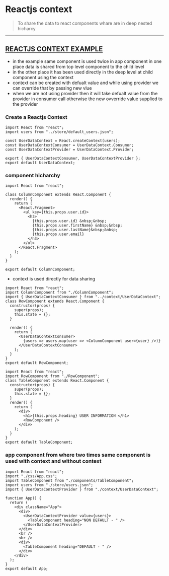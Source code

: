 # Reactjs context 
> To share the data to react components whare are in deep nested hicharcy 

---

## [REACTJS CONTEXT EXAMPLE ](https://github.com/adarshkumarsingh83/reactjs/tree/master/APPLICATIONS/reactjs-context)

* in the example same component is used twice in app component in one place data is shared from top level component to the child level 
* in the other place it has been used directly in the deep level at child component using the context 
* context can be created with defualt value and while using provider we can override that by passing new vlue 
* when we are not using provider then it will take defualt value from the provider in consumer call otherwise the new ovverride value supplied to the provider

### Create a Reactjs Context 
```
import React from "react";
import users from "../store/default_users.json";

const UserDataContext = React.createContext(users);
const UserDataContextConsumer = UserDataContext.Consumer;
const UserDataContextProvider = UserDataContext.Provider;

export { UserDataContextConsumer, UserDataContextProvider };
export default UserDataContext;
```

### component hicharchy 
```
import React from "react";

class ColumnComponent extends React.Component {
  render() {
    return (
      <React.Fragment>
        <ul key={this.props.user.id}>
          <h3>
            {this.props.user.id} &nbsp;&nbsp;
            {this.props.user.firstName} &nbsp;&nbsp;
            {this.props.user.lastName}&nbsp;&nbsp;
            {this.props.user.email}
          </h3>
        </ul>
      </React.Fragment>
    );
  }
}

export default ColumnComponent;
```

* context is used directly for data sharing 
```
import React from "react";
import ColumnComponent from "./ColumnComponent";
import { UserDataContextConsumer } from "../context/UserDataContext";
class RowComponent extends React.Component {
  constructor(props) {
    super(props);
    this.state = {};
  }

  render() {
    return (
      <UserDataContextConsumer>
        {users => users.map(user => <ColumnComponent user={user} />)}
      </UserDataContextConsumer>
    );
  }
}
export default RowComponent;
```

```
import React from "react";
import RowComponent from "./RowComponent";
class TableComponent extends React.Component {
  constructor(props) {
    super(props);
    this.state = {};
  }
  render() {
    return (
      <div>
        <h1>{this.props.heading} USER INFORMATION </h1>
        <RowComponent />
      </div>
    );
  }
}
export default TableComponent;
```

### app component from where two times same component is used with context and without context 
```
import React from "react";
import "./css/App.css";
import TableComponent from "./components/TableComponent";
import users from "./store/users.json";
import { UserDataContextProvider } from "./context/UserDataContext";

function App() {
  return (
    <div className="App">
      <div>
        <UserDataContextProvider value={users}>
          <TableComponent heading="NON DEFAULT - " />
        </UserDataContextProvider>
      </div>
      <br />
      <br />
      <div>
        <TableComponent heading="DEFAULT - " />
      </div>
    </div>
  );
}
export default App;
```